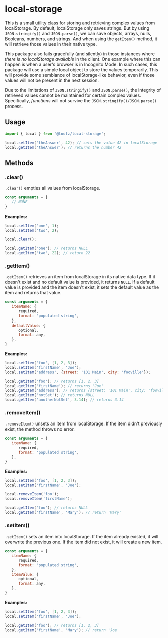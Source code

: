 # local-storage

This is a small utility class for storing and retrieving complex values from localStorage. By default, localStorage only saves strings. But by using `JSON.stringify()` and `JSON.parse()`, we can save objects, arrays, nulls, Booleans, numbers, and strings. And when using the `getItem()` method, it will retrieve those values in their native type.

This package also fails gracefully (and silently) in those instances where _there is no localStorage available_ in the client. One example where this can happen is when a user's browser is in Incognito Mode. In such cases, this package will use a simple local object to store the values temporarily. This will provide some semblance of localStorage-like behavior, even if those values will not be present in the next session.

Due to the limitations of `JSON.stringify()` and `JSON.parse()`, the integrity of retrieved values cannot be maintained for certain complex values. Specifically, _functions_ will not survive the `JSON.stringify()/JSON.parse()` process.

## Usage

```javascript
import { local } from '@toolz/local-storage';

local.setItem('theAnswer', 42); // sets the value 42 in localStorage
local.getItem('theAnswer'); // returns the number 42
```

## Methods

### .clear()

`.clear()` empties all values from localStorage.

```javascript
const arguments = {
   // NONE
}
```

**Examples:**

```javascript
local.setItem('one', 1);
local.setItem('two', 2);

local.clear();

local.getItem('one'); // returns NULL
local.getItem('two', 22); // return 22
```

### .getItem()

`.getItem()` retrieves an item from localStorage in its native data type. If it doesn't exist and no default value is provided, it returns `NULL`. If a default value is provided and the item doesn't exist, it sets the default value as the item and returns that value.

```javascript
const arguments = {
   itemName: {
      required,
      format: 'populated string',
   },
   defaultValue: {
      optional,
      format: any,
   },
}
```

**Examples:**

```javascript
local.setItem('foo', [1, 2, 3]);
local.setItem('firstName', 'Joe');
local.setItem('address', {street: '101 Main', city: 'fooville'});

local.getItem('foo'); // returns [1, 2, 3]
local.getItem('firstName'); // returns 'Joe'
local.getItem('address'); // returns {street: '101 Main', city: 'fooville'}
local.getItem('notSet'); // returns NULL
local.getItem('anotherNotSet', 3.14); // returns 3.14
```

### .removeItem()

`.removeItem()` unsets an item from localStorage. If the item didn't previously exist, the method throws no error.

```javascript
const arguments = {
   itemName: {
      required,
      format: 'populated string',
   },
}
```

**Examples:**

```javascript
local.setItem('foo', [1, 2, 3]);
local.setItem('firstName', 'Joe');

local.removeItem('foo');
local.removeItem('firstName');

local.getItem('foo'); // returns NULL
local.getItem('firstName', 'Mary'); // return 'Mary'
```

### .setItem()

`.setItem()` sets an item into localStorage. If the item already existed, it will overwrite the previous one. If the item did not exist, it will create a new item.

```javascript
const arguments = {
   itemName: {
      required,
      format: 'populated string',
   },
   itemValue: {
      optional,
      format: any,
   },
}
```

**Examples:**

```javascript
local.setItem('foo', [1, 2, 3]);
local.setItem('firstName', 'Joe');

local.getItem('foo'); // returns [1, 2, 3]
local.getItem('firstName', 'Mary'); // return 'Joe'
```
